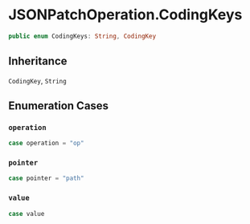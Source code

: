 # JSONPatchOperation.CodingKeys

``` swift
public enum CodingKeys: String, CodingKey 
```

## Inheritance

`CodingKey`, `String`

## Enumeration Cases

### `operation`

``` swift
case operation = "op"
```

### `pointer`

``` swift
case pointer = "path"
```

### `value`

``` swift
case value
```
